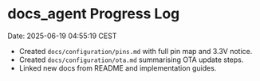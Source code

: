 # docs_agent Progress Log
Date: 2025-06-19 04:55:19 CEST

- Created `docs/configuration/pins.md` with full pin map and 3.3V notice.
- Created `docs/configuration/ota.md` summarising OTA update steps.
- Linked new docs from README and implementation guides.
